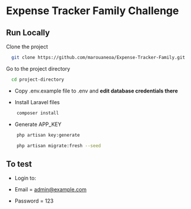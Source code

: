 # Expense Tracker Family Challenge

## Run Locally

Clone the project

```bash
  git clone https://github.com/marouaneoa/Expense-Tracker-Family.git
```

Go to the project directory

```bash
  cd project-directory
```

- Copy .env.example file to .env and **edit database credentials there**

- Install Laravel files

```bash
    composer install
```

- Generate APP_KEY

```bash
    php artisan key:generate
```

```bash
    php artisan migrate:fresh --seed
```

## To test

- Login to:

- Email = admin@example.com
- Password = 123
